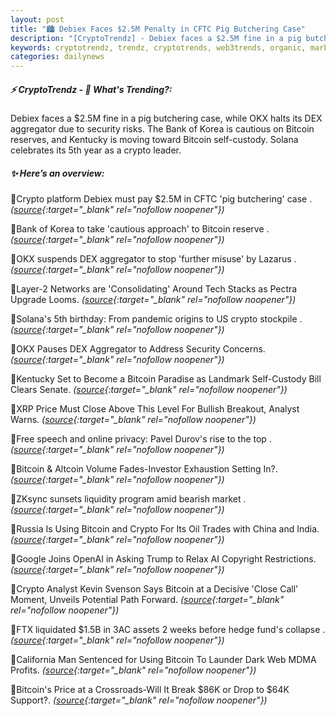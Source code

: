 ```yaml
---
layout: post
title: "🏙️ Debiex Faces $2.5M Penalty in CFTC Pig Butchering Case"
description: "[CryptoTrendz] - Debiex faces a $2.5M fine in a pig butchering case, while OKX halts its DEX aggregator due to security risks. The Bank of Korea is cautious on Bitcoin reserves, and Kentucky is moving toward Bitcoin self-custody. Solana celebrates its 5th year as a crypto leader."
keywords: cryptotrendz, trendz, cryptotrends, web3trends, organic, market, China, Korea, Bitcoin, AI, Trump, assets, crypto, Analyst, Altcoin
categories: dailynews
---
```


##### ⚡ CryptoTrendz - 📌 *What's Trending?:*

Debiex faces a $2.5M fine in a pig butchering case, while OKX halts its DEX aggregator due to security risks. The Bank of Korea is cautious on Bitcoin reserves, and Kentucky is moving toward Bitcoin self-custody. Solana celebrates its 5th year as a crypto leader.

##### ✨ *Here’s an overview:*


🔹Crypto platform Debiex must pay $2.5M in CFTC 'pig butchering' case . *([source](https://s.avyag.com/5blh){:target="_blank" rel="nofollow noopener"})*

🔹Bank of Korea to take 'cautious approach' to Bitcoin reserve . *([source](https://s.avyag.com/lrpx){:target="_blank" rel="nofollow noopener"})*

🔹OKX suspends DEX aggregator to stop 'further misuse' by Lazarus . *([source](https://s.avyag.com/lh2v){:target="_blank" rel="nofollow noopener"})*

🔹Layer-2 Networks are 'Consolidating' Around Tech Stacks as Pectra Upgrade Looms. *([source](https://s.avyag.com/x97j){:target="_blank" rel="nofollow noopener"})*

🔹Solana's 5th birthday: From pandemic origins to US crypto stockpile . *([source](https://s.avyag.com/w5ne){:target="_blank" rel="nofollow noopener"})*

🔹OKX Pauses DEX Aggregator to Address Security Concerns. *([source](https://s.avyag.com/aehz){:target="_blank" rel="nofollow noopener"})*

🔹Kentucky Set to Become a Bitcoin Paradise as Landmark Self-Custody Bill Clears Senate. *([source](https://s.avyag.com/ms4d){:target="_blank" rel="nofollow noopener"})*

🔹XRP Price Must Close Above This Level For Bullish Breakout, Analyst Warns. *([source](https://s.avyag.com/9ni1){:target="_blank" rel="nofollow noopener"})*

🔹Free speech and online privacy: Pavel Durov's rise to the top . *([source](https://s.avyag.com/kzgm){:target="_blank" rel="nofollow noopener"})*

🔹Bitcoin & Altcoin Volume Fades-Investor Exhaustion Setting In?. *([source](https://s.avyag.com/z8l2){:target="_blank" rel="nofollow noopener"})*

🔹ZKsync sunsets liquidity program amid bearish market . *([source](https://s.avyag.com/85ui){:target="_blank" rel="nofollow noopener"})*

🔹Russia Is Using Bitcoin and Crypto For Its Oil Trades with China and India. *([source](https://s.avyag.com/3m8m){:target="_blank" rel="nofollow noopener"})*

🔹Google Joins OpenAI in Asking Trump to Relax AI Copyright Restrictions. *([source](https://s.avyag.com/uxns){:target="_blank" rel="nofollow noopener"})*

🔹Crypto Analyst Kevin Svenson Says Bitcoin at a Decisive 'Close Call' Moment, Unveils Potential Path Forward. *([source](https://s.avyag.com/ty5d){:target="_blank" rel="nofollow noopener"})*

🔹FTX liquidated $1.5B in 3AC assets 2 weeks before hedge fund's collapse . *([source](https://s.avyag.com/su6i){:target="_blank" rel="nofollow noopener"})*

🔹California Man Sentenced for Using Bitcoin To Launder Dark Web MDMA Profits. *([source](https://s.avyag.com/pofv){:target="_blank" rel="nofollow noopener"})*

🔹Bitcoin's Price at a Crossroads-Will It Break $86K or Drop to $64K Support?. *([source](https://s.avyag.com/oip9){:target="_blank" rel="nofollow noopener"})*
